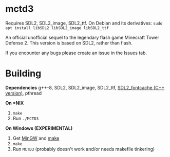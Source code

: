 # mctd3
Requires SDL2, SDL2_image, SDL2_ttf.
On Debian and its derivatives:
  `sudo apt install libSDL2 libSDL2_image libSDL2_ttf`

An official unofficial sequel to the legendary flash game Minecraft Tower Defense 2. This version is based on SDL2, rather than flash.

If you encounter any bugs please create an issue in the Issues tab.


# Building

**Dependencies**
g++-8, SDL2, SDL2_image, SDL2_ttf, [SDL2_fontcache \(C++ version\)](https://github.com/deltanedas/SDL_fontcache/), pthread

**On \*NIX**
1. `make`
2. Run `./MCTD3`

**On Windows (EXPERIMENTAL)**
1. Get [MinGW](https://mingw-w64.org/) and [make](http://gnuwin32.sourceforge.net/packages/make.htm)
2. `make`
3. Run `MCTD3`
(probably doesn't work and/or needs makefile tinkering)
